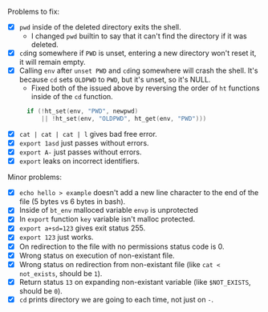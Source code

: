 Problems to fix:
- [x] `pwd` inside of the deleted directory exits the shell.
  - I changed `pwd` builtin to say that it can't find the directory if it was deleted.
- [x] `cd`ing somewhere if `PWD` is unset, entering a new directory won't reset it, it will remain empty.
- [x] Calling `env` after `unset PWD` and `cd`ing somewhere will crash the shell. It's because `cd` sets `OLDPWD` to `PWD`, but it's unset, so it's NULL.
  - Fixed both of the issued above by reversing the order of `ht` functions inside of the `cd` function.
  ```c
	if (!ht_set(env, "PWD", newpwd)
		|| !ht_set(env, "OLDPWD", ht_get(env, "PWD")))
  ```
- [x] `cat | cat | cat | l` gives bad free error.
- [x] `export 1asd` just passes without errors.
- [x] `export A-` just passes without errors.
- [x] `export` leaks on incorrect identifiers.

Minor problems:
- [x] `echo hello > example` doesn't add a new line character to the end of the file (5 bytes vs 6 bytes in bash).
- [x] Inside of `bt_env` malloced variable `envp` is unprotected
- [x] In `export` function `key` variable isn't malloc protected.
- [x] `export a+sd=123` gives exit status 255.
- [x] `export 123` just works.
- [x] On redirection to the file with no permissions status code is 0.
- [x] Wrong status on execution of non-existant file.
- [x] Wrong status on redirection from non-existant file (like `cat < not_exists`, should be `1`).
- [x] Return status `13` on expanding non-existant variable (like `$NOT_EXISTS`, should be `0`).
- [x] `cd` prints directory we are going to each time, not just on `-`.
